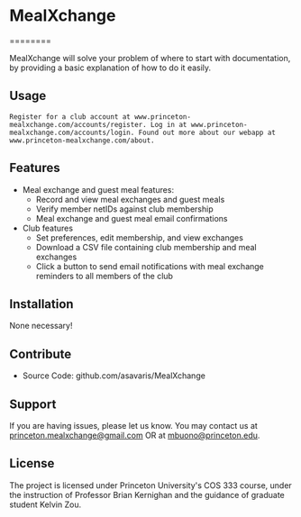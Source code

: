 # MealXchange

========

MealXchange will solve your problem of where to start with documentation,
by providing a basic explanation of how to do it easily.

Usage
-----

    Register for a club account at www.princeton-mealxchange.com/accounts/register. Log in at www.princeton-mealxchange.com/accounts/login. Found out more about our webapp at www.princeton-mealxchange.com/about.

Features
--------

- Meal exchange and guest meal features:
	- Record and view meal exchanges and guest meals
	- Verify member netIDs against club membership
	- Meal exchange and guest meal email confirmations
- Club features
	- Set preferences, edit membership, and view exchanges
	- Download a CSV file containing club membership and meal exchanges
	- Click a button to send email notifications with meal exchange reminders to all members of the club

Installation
------------

None necessary!

Contribute
----------

- Source Code: github.com/asavaris/MealXchange

Support
-------

If you are having issues, please let us know.
You may contact us at princeton.mealxchange@gmail.com OR at mbuono@princeton.edu.

License
-------

The project is licensed under Princeton University's COS 333 course, under the instruction of Professor Brian Kernighan and the guidance of graduate student Kelvin Zou.